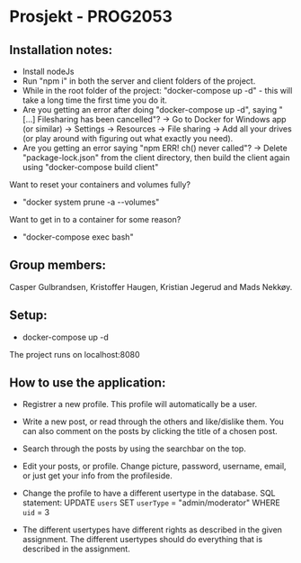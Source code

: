 # Prosjekt - PROG2053

## Installation notes: 
- Install nodeJs
- Run "npm i" in both the server and client folders of the project.    
- While in the root folder of the project: "docker-compose up -d" - this will take a long time the first time you do it.
- Are you getting an error after doing "docker-compose up -d", saying "[...] Filesharing has been cancelled"? 
-> Go to Docker for Windows app (or similar) -> Settings -> Resources -> File sharing -> Add all your drives (or play around with figuring out what exactly you need).
- Are you getting an error saying "npm ERR! ch() never called"? 
-> Delete "package-lock.json" from the client directory, then build the client again using "docker-compose build client"

Want to reset your containers and volumes fully? 
- "docker system prune -a --volumes"

Want to get in to a container for some reason? 
- "docker-compose exec <containername> bash" 

## Group members:     
Casper Gulbrandsen, Kristoffer Haugen, Kristian Jegerud and Mads Nekkøy.
   
## Setup: 
- docker-compose up -d   

The project runs on localhost:8080

## How to use the application:

- Registrer a new profile. This profile will automatically be a user.
- Write a new post, or read through the others and like/dislike them. You can also comment on the posts by clicking the title of a chosen post.
- Search through the posts by using the searchbar on the top. 
- Edit your posts, or profile. Change picture, password, username, email, or just get your info from the profileside.

- Change the profile to have a different usertype in the database.
SQL statement: UPDATE `users` SET `userType` = "admin/moderator" WHERE `uid` = 3

- The different usertypes have different rights as described in the given assignment. The different usertypes should do everything that is described in the assignment.


